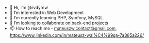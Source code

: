 - 👋 Hi, I’m @rvdymw
- 👀 I’m interested in Web Development
- 🌱 I’m currently learning PHP, Symfony, MySQL
- 💞️ I’m looking to collaborate on back-end projects
- 📫 How to reach me - mateuszw.contact@gmail.com, https://www.linkedin.com/in/mateusz-wal%C4%99ga-7a385a226/

<!---
rvdymw/rvdymw is a ✨ special ✨ repository because its `README.md` (this file) appears on your GitHub profile.
You can click the Preview link to take a look at your changes.
--->

